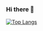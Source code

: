 ### Hi there 👋

[![Top Langs](https://github-readme-stats-rho-ten-94.vercel.app/api/top-langs/?username=juli0q&layout=pie&theme=dark&exclude_repo=github-readme-stats)]()
